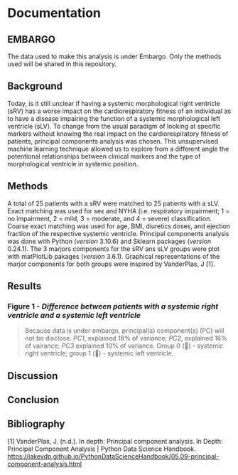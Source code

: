 # Documentation

## **EMBARGO**
The data used to make this analysis is under Embargo. Only the methods used will be shared in this repository.

## Background
Today, is it still unclear if having a systemic morphological right ventricle (sRV) has a worse impact on the cardiorespiratory fitness of an individual as to have a disease impairing the function of a systemic morphological left ventricle (sLV). To change from the usual paradigm of looking at specific markers without knowing the real impact on the cardiorespiratory fitness of patients, principal components analysis was chosen. This unsupervised machine learning technique allowed us to explore from a different angle the potentional relationships between clinical markers and the type of morphological ventricle in systemic position.

## Methods
A total of 25 patients with a sRV were matched to 25 patients with a sLV. Exact matching was used for sex and NYHA (i.e. respiratory impairment; 1 = no impairment, 2 = mild, 3 = moderate, and 4 = severe) classification. Coarse exact matching was used for age, BMI, diuretics doses, and ejection fraction of the respective systemic ventricle. Principal components analysis was done with Python (*version* 3.10.6) and Sklearn packages (*version* 0.24.1). The 3 marjors components for the sRV ans sLV groups were plot with matPlotLib pakages (*version* 3.6.1). Graphical representations of the marjor components for both groups were inspired by VanderPlas, J [1]. 

## Results

### Figure 1 - *Difference between patients with a systemic right ventricle and a systemic left ventricle*
> Because data is under embargo, principal(s) component(s) (PC) will not be disclose. *PC1*, explained 18% of variance; *PC2*, explained 16% of vairance; *PC3* explained 10% of variance. Group 0 (🔴) - systemic right ventricle; group 1 (🔵) - systemic left ventricle. 

## Discussion

## Conclusion


## Bibliography

[1] VanderPlas, J. (n.d.). In depth: Principal component analysis. In Depth: Principal Component Analysis | Python Data Science Handbook. https://jakevdp.github.io/PythonDataScienceHandbook/05.09-principal-component-analysis.html 
